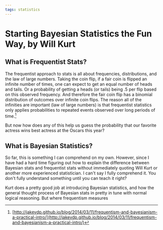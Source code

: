```yaml
---
tags: statistics
---
```


# Starting Bayesian Statistics the Fun Way, by Will Kurt

## What is Frequentist Stats?
The frequentist approach to stats is all about frequencies, distributions, and the law of large numbers. Taking the coin flip, if a fair coin is flipped an infinite number of times, one can expect to get an equal number of heads and tails. Or a probability of getting a heads (or tails) being .5 per flip based on this observed frequency. And therefore the fair coin flip has a binomial distribution of outcomes over infinite coin flips. The reason all of the infinities are important (law of large numbers) is that frequentist statistics only applies probabilities to repeated events observed over long periods of time.[^1]

But now how does any of this help us guess the probability that our favorite actress wins best actress at the Oscars this year?

## What is Bayesian Statistics?
So far, this is something I can comprehend on my own. However, since I have had a hard time figuring out how to explain the difference between Bayesian stats and frequentist stats without immediately quoting Will Kurt or another more experienced statistician. I can't say I fully comprehend it. You don't fully understand something until you can teach it right?

Kurt does a pretty good job at introducing Bayesian statistics, and how the general thought process of Bayesian stats in pretty in tune with normal logical reasoning.
But where frequentism measures



[^1]:[http://jakevdp.github.io/blog/2014/03/11/frequentism-and-bayesianism-a-practical-intro/](http://jakevdp.github.io/blog/2014/03/11/frequentism-and-bayesianism-a-practical-intro/)
